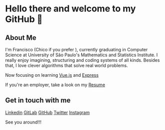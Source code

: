# Hello there and welcome to my GitHub 🧐

## About Me
I'm Francisco (Chico if you prefer  ), currently graduating in Computer Science at University of São Paulo's Mathematics and Statistics Institute.
I really enjoy imagining, structuring and coding systems of all kinds. Besides that, I love clever algorithms that solve real world problems.

Now focusing on learning [Vue.js](https://github.com/jooaodanieel/devboost-frontend) and [Express](https://github.com/jooaodanieel/devboost-backend)

If you're an employer, take a look on my [Resume](https://drive.google.com/file/d/1nr6bN9V5Vg6iSZPyLNF7SMfQmDGYdacz/view?usp=sharing)

## Get in touch with me
[Linkedin](https://www.linkedin.com/in/francisco-eugenio-wernke/)
[GitLab](https://gitlab.com/FranWernke)
[GitHub](https://github.com/Franwernke)
[Twitter](https://twitter.com/fran_wernke)
[Instagram](https://www.instagram.com/francisco_e.w/)

See you around!!!
